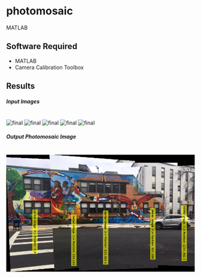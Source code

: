 # photomosaic
MATLAB

## Software Required
* MATLAB
* Camera Calibration Toolbox

## Results

##### Input Images
<br/> <img src="Pictures/IMG_1.JPG" alt="final" width="200"/> <img src="Pictures/IMG_2.JPG" alt="final" width="200"/> <img src="Pictures/IMG_3.JPG" alt="final" width="200"/> <img src="Pictures/IMG_4.JPG" alt="final" width="200"/> <img src="Pictures/IMG_5.JPG" alt="final" width="200"/>

##### Output Photomosaic Image
<br/> <img src="Pictures/photomosaic.png" alt="final" width="600"/> 
